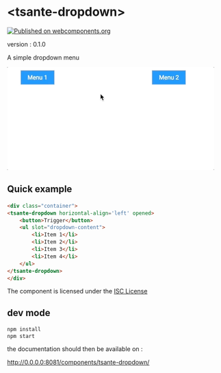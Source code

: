 # \<tsante-dropdown\>

[![Published on webcomponents.org](https://img.shields.io/badge/webcomponents.org-published-blue.svg)](https://www.webcomponents.org/element/telecomsante/tsante-dropdown)

version : 0.1.0

A simple dropdown menu

![](hero.gif)

## Quick example

<!--
```
<custom-element-demo>
  <template>
    <link rel="import" href="tsante-dropdown.html">
    <style>
        tsante-dropdown {
            font-family: Roboto, Arial, helvetica;
        }

        ul {
            margin: 0;
            padding: 0;
            list-style-type: none;
            width: 200px;
        }

        li {
            height: 35px;
            display: flex;
            align-items: center;
            padding: 0px 8px;
        }

        li:hover {
            background: dimgray;
            color: white;
        }

        button {
            border: 1px solid lightgray;
            padding: 5px 8px;
            outline: none;
            min-width:90px;
            margin: 0;
        }

        .container {
            height: 250px;
            margin: 20px
        }
    </style>
    <next-code-block></next-code-block>
  </template>
</custom-element-demo>
```
-->
```html
<div class="container">
<tsante-dropdown horizontal-align='left' opened>
    <button>Trigger</button>
    <ul slot="dropdown-content">
        <li>Item 1</li>
        <li>Item 2</li>
        <li>Item 3</li>
        <li>Item 4</li>
    </ul>
</tsante-dropdown>
</div>
```

The component is licensed under the [ISC License](LICENSE.md)

## dev mode

```
npm install
npm start
```

the documentation should then be available on : 

http://0.0.0.0:8081/components/tsante-dropdown/
